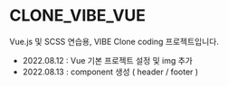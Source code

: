 # CLONE_VIBE_VUE

Vue.js 및 SCSS 연습용, VIBE Clone coding 프로젝트입니다.

- 2022.08.12 : Vue 기본 프로젝트 설정 및 img 추가
- 2022.08.13 : component 생성 ( header / footer )